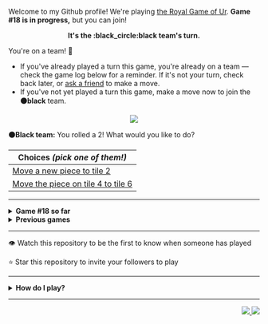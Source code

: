 Welcome to my Github profile!
We're playing
[the Royal Game of Ur](https://en.wikipedia.org/wiki/Royal_Game_of_Ur).
**Game #18 is in progress,** but you can join!

<p align="center">
  <b>It's the
  :black_circle:black
  team's turn.</b>
</p>

You're on a team! :wave:

* If you've already played a turn this game, you're already on a team
  &mdash; check the game log below for a reminder. If it's not your turn,
  check back later, or [ask a
  friend](https://twitter.com/share?text=I'm+playing+The+Royal+Game+of+Ur+on+a+GitHub+profile.+Take+your+turn+at+https://github.com/rossjrw/rossjrw+%23RoyalGameOfUr+%23github) to make a move.
* If you've not yet played a turn this game, make a move now to join the
  **:black_circle:black** team.

<p align="center"><img src="https://raw.githubusercontent.com/rossjrw/rossjrw/play/games/current/board.2765.svg"></p>

  **:black_circle:Black team:**
  You rolled a 2!
What would you like to do?

| Choices *(pick one of them!)* |
| --- |
  | [    Move a new piece to tile 2](https://github.com/rossjrw/rossjrw/issues/new?title=ur-move-2%400-0&amp;body=Press+Submit%21+You+don%27t+need+to+edit+this+text+or+do+anything+else.%0D%0A%0D%0ABe+aware+that+your+move+can+take+a+minute+or+two+to+process.) |
  | [    Move the piece on tile 4 to tile 6](https://github.com/rossjrw/rossjrw/issues/new?title=ur-move-2%404-0&amp;body=Press+Submit%21+You+don%27t+need+to+edit+this+text+or+do+anything+else.%0D%0A%0D%0ABe+aware+that+your+move+can+take+a+minute+or+two+to+process.) |

-----

<details>
<summary><b>Game #18 so far</b></summary>

## Who's on each team?

<table>
    <thead>
      <tr><th colspan=2>Players in this game</th></tr>
    </thead>
    <tbody>
      <tr>
        <td align="right"><b>Black team</b> :black_circle:</td>
        <td>:white_circle: <b> White team</b></td>
      </tr>
      <tr align="center">
        <td><b><a href="https://github.com/CostasAK">@CostasAK</a></b> (38)<br><b><a href="https://github.com/HugoCotton">@HugoCotton</a></b> (2)<br><b><a href="https://github.com/yassirelkhaili">@yassirelkhaili</a></b> (1)<br><b><a href="https://github.com/tetouanii">@tetouanii</a></b> (1)<br><b><a href="https://github.com/BrendonAraujo">@BrendonAraujo</a></b> (1)<br><b><a href="https://github.com/ParivalavanIT">@ParivalavanIT</a></b> (1)<br><b><a href="https://github.com/IogaMaster">@IogaMaster</a></b> (1)<br><b><a href="https://github.com/the1Riddle">@the1Riddle</a></b> (1)<br><b><a href="https://github.com/initcyber">@initcyber</a></b> (1)<br><b><a href="https://github.com/ABERILL">@ABERILL</a></b> (1)<br><b><a href="https://github.com/69Jesse">@69Jesse</a></b> (1)</td>
        <td><b><a href="https://github.com/Murdeala">@Murdeala</a></b> (15)<br><b><a href="https://github.com/joshuajohncohen">@joshuajohncohen</a></b> (2)<br><b><a href="https://github.com/Casper-Guo">@Casper-Guo</a></b> (2)<br><b><a href="https://github.com/guru2050">@guru2050</a></b> (1)<br><b><a href="https://github.com/meryembarkallah21">@meryembarkallah21</a></b> (1)<br><b><a href="https://github.com/Dazsfr">@Dazsfr</a></b> (1)<br><b><a href="https://github.com/MarvHetz">@MarvHetz</a></b> (1)<br><b><a href="https://github.com/devCKVargas">@devCKVargas</a></b> (1)<br><b><a href="https://github.com/codeIntrovert">@codeIntrovert</a></b> (1)<br><b><a href="https://github.com/Skogrine">@Skogrine</a></b> (1)<br><b><a href="https://github.com/CamoCatX">@CamoCatX</a></b> (1)<br><b><a href="https://github.com/walidbosso">@walidbosso</a></b> (1)<br><b><a href="https://github.com/ajorquera">@ajorquera</a></b> (1)<br><b><a href="https://github.com/rrcoder0167">@rrcoder0167</a></b> (1)<br><b><a href="https://github.com/MGO29">@MGO29</a></b> (1)<br><b><a href="https://github.com/MarcusKim442">@MarcusKim442</a></b> (1)<br><b><a href="https://github.com/JohnLocke117">@JohnLocke117</a></b> (1)<br><b><a href="https://github.com/rajabatra">@rajabatra</a></b> (1)<br><b><a href="https://github.com/FernandaSanchezl">@FernandaSanchezl</a></b> (1)<br><b><a href="https://github.com/namenavi">@namenavi</a></b> (1)<br><b><a href="https://github.com/nogicoder">@nogicoder</a></b> (1)<br><b><a href="https://github.com/Pixailz">@Pixailz</a></b> (1)<br><b><a href="https://github.com/buroa">@buroa</a></b> (1)<br><b><a href="https://github.com/AlterAbhi">@AlterAbhi</a></b> (1)<br><b><a href="https://github.com/karim-eg">@karim-eg</a></b> (1)<br><b><a href="https://github.com/lulunac27a">@lulunac27a</a></b> (1)<br><b><a href="https://github.com/dilshanSankalpa">@dilshanSankalpa</a></b> (1)<br><b><a href="https://github.com/Pankaj-Meharchandani">@Pankaj-Meharchandani</a></b> (1)<br><b><a href="https://github.com/scaulfield7">@scaulfield7</a></b> (1)</td>
      </tr>
    </tbody>
  </table>

## What's happened so far?

| Time | Turn | Event | Issue | Board |
| :---: | :---: | :--- | :---: | :---: |
  | 4th Dec 2023 21:59 | **0** | :white_circle: **[@joshuajohncohen](https://github.com/joshuajohncohen)** started a new game | [#2665](https://github.com/rossjrw/rossjrw/issues/2665) | [link](https://raw.githubusercontent.com/rossjrw/rossjrw/72594ffb917986681d42810303075146a4b89470/games/current/board.2665.svg) |
  | 4th Dec 2023 22:01 | **1** | :white_circle: **[@joshuajohncohen](https://github.com/joshuajohncohen)** moved a white piece onto the board to position 2    | [#2666](https://github.com/rossjrw/rossjrw/issues/2666) | [link](https://raw.githubusercontent.com/rossjrw/rossjrw/dbff9cb500732839004f25b6b0bedd7ca2d7e743/games/current/board.2666.svg) |
  | 6th Dec 2023 14:21 | **2** | :black_circle: **[@yassirelkhaili](https://github.com/yassirelkhaili)** moved a black piece onto the board to position 2    | [#2668](https://github.com/rossjrw/rossjrw/issues/2668) | [link](https://raw.githubusercontent.com/rossjrw/rossjrw/1074af9e08788c38d60a2811d0b036a701e515aa/games/current/board.2668.svg) |
  | 6th Dec 2023 19:12 | **3** | :white_circle: **[@guru2050](https://github.com/guru2050)** moved a white piece onto the board to position 3    | [#2669](https://github.com/rossjrw/rossjrw/issues/2669) | [link](https://raw.githubusercontent.com/rossjrw/rossjrw/204486132edca38c190c7fdf62130d6f90ea05d0/games/current/board.2669.svg) |
  | 7th Dec 2023 15:38 | **4** | :black_circle: **[@CostasAK](https://github.com/CostasAK)** moved a black piece onto the board to position 3    | [#2670](https://github.com/rossjrw/rossjrw/issues/2670) | [link](https://raw.githubusercontent.com/rossjrw/rossjrw/ec29a869c5ff39b8fbf81057d84c25bc4e1f4d2f/games/current/board.2670.svg) |
  | 8th Dec 2023 13:23 | **5** | :white_circle: **[@meryembarkallah21](https://github.com/meryembarkallah21)** moved a white piece from position 2 to position 4  — claimed a rosette :rosette:  | [#2671](https://github.com/rossjrw/rossjrw/issues/2671) | [link](https://raw.githubusercontent.com/rossjrw/rossjrw/3ff18b0ab769c4a0a103ee2d4b20daeee3fb882b/games/current/board.2671.svg) |
  | 9th Dec 2023 15:44 | **6** | :white_circle: **[@Dazsfr](https://github.com/Dazsfr)** moved a white piece from position 4 to position 6    | [#2672](https://github.com/rossjrw/rossjrw/issues/2672) | [link](https://raw.githubusercontent.com/rossjrw/rossjrw/ddfa4f8801847281273b2b3a957d2d59e1c13631/games/current/board.2672.svg) |
  | 9th Dec 2023 19:17 | **7** | :black_circle: **[@CostasAK](https://github.com/CostasAK)** moved a black piece from position 2 to position 4  — claimed a rosette :rosette:  | [#2673](https://github.com/rossjrw/rossjrw/issues/2673) | [link](https://raw.githubusercontent.com/rossjrw/rossjrw/a30738d2766866c33953aec45017475f4afa70b6/games/current/board.2673.svg) |
  | 9th Dec 2023 19:18 | **8** | :black_circle: **[@CostasAK](https://github.com/CostasAK)** moved a black piece from position 4 to position 6 — captured a white piece :crossed_swords:   | [#2674](https://github.com/rossjrw/rossjrw/issues/2674) | [link](https://raw.githubusercontent.com/rossjrw/rossjrw/fe0afbc18ae9220be705a22b6f7ca567b930f17c/games/current/board.2674.svg) |
  | 11th Dec 2023 07:53 | **9** | :white_circle: **[@MarvHetz](https://github.com/MarvHetz)** moved a white piece from position 3 to position 7    | [#2675](https://github.com/rossjrw/rossjrw/issues/2675) | [link](https://raw.githubusercontent.com/rossjrw/rossjrw/13988a1d2bbdb75143fc3364616401d112d97bc8/games/current/board.2675.svg) |
  | 11th Dec 2023 12:03 | **10** | :black_circle: **[@CostasAK](https://github.com/CostasAK)** moved a black piece from position 6 to position 9    | [#2676](https://github.com/rossjrw/rossjrw/issues/2676) | [link](https://raw.githubusercontent.com/rossjrw/rossjrw/d575ae8c7b09b222c34eed2002627028de4ba7cb/games/current/board.2676.svg) |
  | 13th Dec 2023 13:28 | **11** | :white_circle: **[@devCKVargas](https://github.com/devCKVargas)** moved a white piece from position 7 to position 10    | [#2677](https://github.com/rossjrw/rossjrw/issues/2677) |  |
  | 13th Dec 2023 20:51 | **12** | :black_circle: **[@CostasAK](https://github.com/CostasAK)** moved a black piece onto the board to position 2    | [#2678](https://github.com/rossjrw/rossjrw/issues/2678) | [link](https://raw.githubusercontent.com/rossjrw/rossjrw/4c705ac39dc4f1ce70932cc3e176ac65fa19d9d2/games/current/board.2678.svg) |
  | 13th Dec 2023 20:51 | **13** | :white_circle:  The white team rolled a 0 and their turn was automatically passed | [#2678](https://github.com/rossjrw/rossjrw/issues/2678) | [link](https://raw.githubusercontent.com/rossjrw/rossjrw/0207bfeae058e1df7b6f8e037e8207b7556ac5f7/games/current/board.2678.svg) |
  | 13th Dec 2023 21:06 | **14** | :black_circle: **[@CostasAK](https://github.com/CostasAK)** moved a black piece from position 3 to position 6    | [#2679](https://github.com/rossjrw/rossjrw/issues/2679) | [link](https://raw.githubusercontent.com/rossjrw/rossjrw/cbdcb081aa9b3de802224cac6dbaac66f49cb871/games/current/board.2679.svg) |
  | 13th Dec 2023 23:23 | **15** | :white_circle: **[@Murdeala](https://github.com/Murdeala)** moved a white piece from position 10 to position 12    | [#2680](https://github.com/rossjrw/rossjrw/issues/2680) | [link](https://raw.githubusercontent.com/rossjrw/rossjrw/56e1e8f5f7f0cc575ee2e4ba24af8960b30fc4c5/games/current/board.2680.svg) |
  | 14th Dec 2023 09:00 | **16** | :black_circle: **[@CostasAK](https://github.com/CostasAK)** moved a black piece from position 6 to position 8  — claimed a rosette :rosette:  | [#2681](https://github.com/rossjrw/rossjrw/issues/2681) | [link](https://raw.githubusercontent.com/rossjrw/rossjrw/f0b6779b95c2c47cb4fe945de3911d62b923d027/games/current/board.2681.svg) |
  | 14th Dec 2023 09:00 | **17** | :black_circle: **[@CostasAK](https://github.com/CostasAK)** moved a black piece from position 9 to position 12 — captured a white piece :crossed_swords:   | [#2682](https://github.com/rossjrw/rossjrw/issues/2682) |  |
  | 15th Dec 2023 13:31 | **18** | :white_circle: **[@codeIntrovert](https://github.com/codeIntrovert)** moved a white piece onto the board to position 3    | [#2683](https://github.com/rossjrw/rossjrw/issues/2683) | [link](https://raw.githubusercontent.com/rossjrw/rossjrw/22f81ae5d9408fb8f609c2477aade88c65da14e0/games/current/board.2683.svg) |
  | 15th Dec 2023 13:31 | **19** | :black_circle:  The black team rolled a 0 and their turn was automatically passed | [#2683](https://github.com/rossjrw/rossjrw/issues/2683) | [link](https://raw.githubusercontent.com/rossjrw/rossjrw/3028393d9dbe07e5a5b09f70e6dc5a357499332a/games/current/board.2683.svg) |
  | 18th Dec 2023 12:52 | **20** | :white_circle: **[@Skogrine](https://github.com/Skogrine)** moved a white piece from position 3 to position 6    | [#2684](https://github.com/rossjrw/rossjrw/issues/2684) | [link](https://raw.githubusercontent.com/rossjrw/rossjrw/82c209a94e6fc7ca1ca2d3182ca00a854d434b60/games/current/board.2684.svg) |
  | 18th Dec 2023 17:17 | **21** | :black_circle: **[@CostasAK](https://github.com/CostasAK)** ascended a black piece from position 12 :rocket:    | [#2685](https://github.com/rossjrw/rossjrw/issues/2685) | [link](https://raw.githubusercontent.com/rossjrw/rossjrw/df1c2bc664eebf54207c8e3e9d8004d059d796f6/games/current/board.2685.svg) |
  | 21st Dec 2023 00:38 | **22** | :white_circle: **[@Murdeala](https://github.com/Murdeala)** moved a white piece from position 6 to position 9    | [#2686](https://github.com/rossjrw/rossjrw/issues/2686) | [link](https://raw.githubusercontent.com/rossjrw/rossjrw/28e564555ded96fec32802015c4196fc360c7b1f/games/current/board.2686.svg) |
  | 22nd Dec 2023 14:36 | **23** | :black_circle: **[@CostasAK](https://github.com/CostasAK)** moved a black piece from position 8 to position 9 — captured a white piece :crossed_swords:   | [#2687](https://github.com/rossjrw/rossjrw/issues/2687) | [link](https://raw.githubusercontent.com/rossjrw/rossjrw/ca848e231be96d05eb4364dce15cb36ab682fac3/games/current/board.2687.svg) |
  | 28th Dec 2023 01:39 | **24** | :white_circle: **[@Murdeala](https://github.com/Murdeala)** moved a white piece onto the board to position 2    | [#2688](https://github.com/rossjrw/rossjrw/issues/2688) | [link](https://raw.githubusercontent.com/rossjrw/rossjrw/15575d1504eb4aaef46a50eaf2a904c8da1b68bf/games/current/board.2688.svg) |
  | 29th Dec 2023 12:33 | **25** | :black_circle: **[@HugoCotton](https://github.com/HugoCotton)** moved a black piece from position 2 to position 4  — claimed a rosette :rosette:  | [#2689](https://github.com/rossjrw/rossjrw/issues/2689) | [link](https://raw.githubusercontent.com/rossjrw/rossjrw/7b4e5555e55d3b462d7ee163b6838f32cb8b04c8/games/current/board.2689.svg) |
  | 29th Dec 2023 12:33 | **26** | :black_circle: **[@HugoCotton](https://github.com/HugoCotton)** moved a black piece onto the board to position 1    | [#2690](https://github.com/rossjrw/rossjrw/issues/2690) | [link](https://raw.githubusercontent.com/rossjrw/rossjrw/99d8f94dca05624c34c3b9c186b86519c22ae380/games/current/board.2690.svg) |
  | 30th Dec 2023 16:01 | **27** | :white_circle: **[@CamoCatX](https://github.com/CamoCatX)** moved a white piece onto the board to position 3    | [#2691](https://github.com/rossjrw/rossjrw/issues/2691) | [link](https://raw.githubusercontent.com/rossjrw/rossjrw/a6f93697005d740619df5f193148eb954f94a86d/games/current/board.2691.svg) |
  | 31st Dec 2023 14:02 | **28** | :black_circle: **[@tetouanii](https://github.com/tetouanii)** moved a black piece from position 9 to position 12    | [#2692](https://github.com/rossjrw/rossjrw/issues/2692) | [link](https://raw.githubusercontent.com/rossjrw/rossjrw/58f227ebf5a17a92837fe51878f3c77ec15fe4b1/games/current/board.2692.svg) |
  | 31st Dec 2023 14:03 | **29** | :white_circle: **[@walidbosso](https://github.com/walidbosso)** moved a white piece from position 2 to position 4  — claimed a rosette :rosette:  | [#2693](https://github.com/rossjrw/rossjrw/issues/2693) | [link](https://raw.githubusercontent.com/rossjrw/rossjrw/fe70b62da31f6a4ca71b4e3cb4b4e8decdc78ac0/games/current/board.2693.svg) |
  | 4th Jan 2024 00:10 | **30** | :white_circle: **[@Murdeala](https://github.com/Murdeala)** moved a white piece onto the board to position 2    | [#2694](https://github.com/rossjrw/rossjrw/issues/2694) | [link](https://raw.githubusercontent.com/rossjrw/rossjrw/e75e3aa848124cd306851f55a23190697b62bde3/games/current/board.2694.svg) |
  | 4th Jan 2024 16:58 | **31** | :black_circle: **[@CostasAK](https://github.com/CostasAK)** ascended a black piece from position 12 :rocket:    | [#2695](https://github.com/rossjrw/rossjrw/issues/2695) | [link](https://raw.githubusercontent.com/rossjrw/rossjrw/4c1b3f8e6c91edc61f646075b9a23dfcc5d303a5/games/current/board.2695.svg) |
  | 5th Jan 2024 16:21 | **32** | :white_circle: **[@ajorquera](https://github.com/ajorquera)** moved a white piece onto the board to position 1    | [#2696](https://github.com/rossjrw/rossjrw/issues/2696) | [link](https://raw.githubusercontent.com/rossjrw/rossjrw/e53577874241bd8b84afdbc369c3d49a053f73dd/games/current/board.2696.svg) |
  | 6th Jan 2024 13:43 | **33** | :black_circle: **[@BrendonAraujo](https://github.com/BrendonAraujo)** moved a black piece onto the board to position 3    | [#2697](https://github.com/rossjrw/rossjrw/issues/2697) | [link](https://raw.githubusercontent.com/rossjrw/rossjrw/0bc7dd1261d49a1eacd7aab07e58545c4f412108/games/current/board.2697.svg) |
  | 7th Jan 2024 07:29 | **34** | :white_circle: **[@rrcoder0167](https://github.com/rrcoder0167)** moved a white piece from position 2 to position 5    | [#2698](https://github.com/rossjrw/rossjrw/issues/2698) |  |
  | 9th Jan 2024 13:43 | **35** | :black_circle: **[@ParivalavanIT](https://github.com/ParivalavanIT)** moved a black piece onto the board to position 2    | [#2700](https://github.com/rossjrw/rossjrw/issues/2700) | [link](https://raw.githubusercontent.com/rossjrw/rossjrw/8813c1ce7e5028ad1f9364f7ec2d567f8ae9f5b0/games/current/board.2700.svg) |
  | 9th Jan 2024 13:43 | **36** | :white_circle:  The white team rolled a 0 and their turn was automatically passed | [#2700](https://github.com/rossjrw/rossjrw/issues/2700) | [link](https://raw.githubusercontent.com/rossjrw/rossjrw/55fa1eb02a25213822aeda56cfb61a113632f897/games/current/board.2700.svg) |
  | 10th Jan 2024 21:22 | **37** | :black_circle: **[@IogaMaster](https://github.com/IogaMaster)** moved a black piece from position 4 to position 5 — captured a white piece :crossed_swords:   | [#2702](https://github.com/rossjrw/rossjrw/issues/2702) | [link](https://raw.githubusercontent.com/rossjrw/rossjrw/eb829fe240bbc591820bdc0dbb53fce022faefca/games/current/board.2702.svg) |
  | 11th Jan 2024 13:57 | **38** | :white_circle: **[@MGO29](https://github.com/MGO29)** moved a white piece onto the board to position 2    | [#2703](https://github.com/rossjrw/rossjrw/issues/2703) | [link](https://raw.githubusercontent.com/rossjrw/rossjrw/b1d70404151d35c68c0d803043313555624cde04/games/current/board.2703.svg) |
  | 13th Jan 2024 17:51 | **39** | :black_circle: **[@the1Riddle](https://github.com/the1Riddle)** moved a black piece from position 3 to position 4  — claimed a rosette :rosette:  | [#2704](https://github.com/rossjrw/rossjrw/issues/2704) | [link](https://raw.githubusercontent.com/rossjrw/rossjrw/d7e2a388a39dda6370a1e032b52bd3d582d461f8/games/current/board.2704.svg) |
  | 14th Jan 2024 18:31 | **40** | :black_circle: **[@CostasAK](https://github.com/CostasAK)** moved a black piece from position 5 to position 8  — claimed a rosette :rosette:  | [#2705](https://github.com/rossjrw/rossjrw/issues/2705) | [link](https://raw.githubusercontent.com/rossjrw/rossjrw/a204fe0428dd0d1d17718d29f7ae66a50024cbe9/games/current/board.2705.svg) |
  | 14th Jan 2024 18:32 | **41** | :black_circle: **[@CostasAK](https://github.com/CostasAK)** moved a black piece onto the board to position 3    | [#2706](https://github.com/rossjrw/rossjrw/issues/2706) | [link](https://raw.githubusercontent.com/rossjrw/rossjrw/3576c7ca76f7fa7e128ddfc49491a9408661ddf6/games/current/board.2706.svg) |
  | 17th Jan 2024 04:56 | **42** | :white_circle: **[@Murdeala](https://github.com/Murdeala)** moved a white piece from position 2 to position 5    | [#2708](https://github.com/rossjrw/rossjrw/issues/2708) | [link](https://raw.githubusercontent.com/rossjrw/rossjrw/745ecc1b72e46b8423f6905353c63ea5c1ec98de/games/current/board.2708.svg) |
  | 17th Jan 2024 10:09 | **43** | :black_circle: **[@CostasAK](https://github.com/CostasAK)** moved a black piece from position 3 to position 5 — captured a white piece :crossed_swords:   | [#2709](https://github.com/rossjrw/rossjrw/issues/2709) | [link](https://raw.githubusercontent.com/rossjrw/rossjrw/846fe553fb391dbc16b984aba85caca674e124f1/games/current/board.2709.svg) |
  | 18th Jan 2024 00:08 | **44** | :white_circle: **[@Murdeala](https://github.com/Murdeala)** moved a white piece from position 4 to position 5 — captured a black piece :crossed_swords:   | [#2710](https://github.com/rossjrw/rossjrw/issues/2710) | [link](https://raw.githubusercontent.com/rossjrw/rossjrw/dc7e68a0aa4b5079a6871f223c5b5045c3a4b0b6/games/current/board.2710.svg) |
  | 18th Jan 2024 12:48 | **45** | :black_circle: **[@CostasAK](https://github.com/CostasAK)** moved a black piece from position 1 to position 3    | [#2711](https://github.com/rossjrw/rossjrw/issues/2711) | [link](https://raw.githubusercontent.com/rossjrw/rossjrw/e6ebfdbc23db593a45e18a718463f3e538773821/games/current/board.2711.svg) |
  | 24th Jan 2024 23:41 | **46** | :white_circle: **[@Murdeala](https://github.com/Murdeala)** moved a white piece from position 3 to position 4  — claimed a rosette :rosette:  | [#2712](https://github.com/rossjrw/rossjrw/issues/2712) | [link](https://raw.githubusercontent.com/rossjrw/rossjrw/e5595b3936e818561b29de7919bafcc376ffb199/games/current/board.2712.svg) |
  | 25th Jan 2024 20:28 | **47** | :white_circle: **[@MarcusKim442](https://github.com/MarcusKim442)** moved a white piece onto the board to position 3    | [#2713](https://github.com/rossjrw/rossjrw/issues/2713) | [link](https://raw.githubusercontent.com/rossjrw/rossjrw/b54b4e4458c195a7bdddd4b684936bed6885b613/games/current/board.2713.svg) |
  | 26th Jan 2024 13:01 | **48** | :black_circle: **[@CostasAK](https://github.com/CostasAK)** moved a black piece from position 4 to position 5 — captured a white piece :crossed_swords:   | [#2714](https://github.com/rossjrw/rossjrw/issues/2714) | [link](https://raw.githubusercontent.com/rossjrw/rossjrw/b68009b467ae8c67bf7955949d39a4e2b43b15f5/games/current/board.2714.svg) |
  | 27th Jan 2024 13:04 | **49** | :white_circle: **[@JohnLocke117](https://github.com/JohnLocke117)** moved a white piece from position 3 to position 6    | [#2715](https://github.com/rossjrw/rossjrw/issues/2715) | [link](https://raw.githubusercontent.com/rossjrw/rossjrw/005ff73249be37e77de055ac10547426d1838950/games/current/board.2715.svg) |
  | 29th Jan 2024 11:38 | **50** | :black_circle: **[@CostasAK](https://github.com/CostasAK)** moved a black piece from position 3 to position 4  — claimed a rosette :rosette:  | [#2716](https://github.com/rossjrw/rossjrw/issues/2716) | [link](https://raw.githubusercontent.com/rossjrw/rossjrw/6b8c8427cc885fdc511021871fb7be99eb6c361b/games/current/board.2716.svg) |
  | 29th Jan 2024 11:43 | **51** | :black_circle: **[@CostasAK](https://github.com/CostasAK)** moved a black piece from position 5 to position 9    | [#2717](https://github.com/rossjrw/rossjrw/issues/2717) |  |
  | 29th Jan 2024 21:10 | **52** | :white_circle: **[@rajabatra](https://github.com/rajabatra)** moved a white piece onto the board to position 3    | [#2718](https://github.com/rossjrw/rossjrw/issues/2718) | [link](https://raw.githubusercontent.com/rossjrw/rossjrw/bc9e174e50e92006aa51fcb79598f22cfc23d232/games/current/board.2718.svg) |
  | 29th Jan 2024 21:10 | **53** | :black_circle:  The black team rolled a 0 and their turn was automatically passed | [#2718](https://github.com/rossjrw/rossjrw/issues/2718) | [link](https://raw.githubusercontent.com/rossjrw/rossjrw/218f750e6212de805c9d1c1fd69727a5ee643ba2/games/current/board.2718.svg) |
  | 30th Jan 2024 19:39 | **54** | :white_circle: **[@Murdeala](https://github.com/Murdeala)** moved a white piece from position 1 to position 2    | [#2719](https://github.com/rossjrw/rossjrw/issues/2719) | [link](https://raw.githubusercontent.com/rossjrw/rossjrw/944b9fa03b8a28f156fa6baaadc5864043a80477/games/current/board.2719.svg) |
  | 31st Jan 2024 12:26 | **55** | :black_circle: **[@CostasAK](https://github.com/CostasAK)** moved a black piece from position 9 to position 12    | [#2720](https://github.com/rossjrw/rossjrw/issues/2720) | [link](https://raw.githubusercontent.com/rossjrw/rossjrw/dfcc4eb244c0cc3b33235ac96a1dfdcb7527e0c6/games/current/board.2720.svg) |
  | 31st Jan 2024 23:44 | **56** | :white_circle: **[@Murdeala](https://github.com/Murdeala)** moved a white piece from position 3 to position 5    | [#2721](https://github.com/rossjrw/rossjrw/issues/2721) | [link](https://raw.githubusercontent.com/rossjrw/rossjrw/4f44cc5cedcef595d6b5c3a8fd699cc31e88953e/games/current/board.2721.svg) |
  | 1st Feb 2024 14:01 | **57** | :black_circle: **[@initcyber](https://github.com/initcyber)** moved a black piece from position 8 to position 10    | [#2723](https://github.com/rossjrw/rossjrw/issues/2723) | [link](https://raw.githubusercontent.com/rossjrw/rossjrw/dfee30387696396f774c3114a68c555abc85d826/games/current/board.2723.svg) |
  | 1st Feb 2024 17:58 | **58** | :white_circle: **[@FernandaSanchezl](https://github.com/FernandaSanchezl)** moved a white piece from position 4 to position 7    | [#2724](https://github.com/rossjrw/rossjrw/issues/2724) |  |
  | 2nd Feb 2024 15:21 | **59** | :black_circle: **[@ABERILL](https://github.com/ABERILL)** moved a black piece from position 4 to position 8  — claimed a rosette :rosette:  | [#2725](https://github.com/rossjrw/rossjrw/issues/2725) | [link](https://raw.githubusercontent.com/rossjrw/rossjrw/a281c2e3f75b00cce6600bda25929fe2d87f004b/games/current/board.2725.svg) |
  | 2nd Feb 2024 15:21 | **60** | :black_circle:  The black team rolled a 0 and their turn was automatically passed | [#2725](https://github.com/rossjrw/rossjrw/issues/2725) | [link](https://raw.githubusercontent.com/rossjrw/rossjrw/a68537aca1fb43c480f7d6129f98b26bd76a07dc/games/current/board.2725.svg) |
  | 6th Feb 2024 00:11 | **61** | :white_circle: **[@Murdeala](https://github.com/Murdeala)** moved a white piece from position 2 to position 4  — claimed a rosette :rosette:  | [#2726](https://github.com/rossjrw/rossjrw/issues/2726) | [link](https://raw.githubusercontent.com/rossjrw/rossjrw/68d1303cd6f61ec569811e5f4ae7a1e8d23c3dcf/games/current/board.2726.svg) |
  | 15th Feb 2024 18:11 | **62** | :white_circle: **[@namenavi](https://github.com/namenavi)** moved a white piece onto the board to position 2    | [#2727](https://github.com/rossjrw/rossjrw/issues/2727) | [link](https://raw.githubusercontent.com/rossjrw/rossjrw/f0920d6b2c1f1e039e7e665a8dac14649afc59e9/games/current/board.2727.svg) |
  | 16th Feb 2024 19:14 | **63** | :black_circle: **[@CostasAK](https://github.com/CostasAK)** moved a black piece from position 12 to position 14  — claimed a rosette :rosette:  | [#2728](https://github.com/rossjrw/rossjrw/issues/2728) | [link](https://raw.githubusercontent.com/rossjrw/rossjrw/5d37e61a0de374383d07c6dcbaf76af2ad257bce/games/current/board.2728.svg) |
  | 16th Feb 2024 19:14 | **64** | :black_circle: **[@CostasAK](https://github.com/CostasAK)** moved a black piece from position 10 to position 13    | [#2729](https://github.com/rossjrw/rossjrw/issues/2729) | [link](https://raw.githubusercontent.com/rossjrw/rossjrw/ee756d5ca878611221c47d37cdbe5f8de56fd603/games/current/board.2729.svg) |
  | 20th Feb 2024 23:30 | **65** | :white_circle: **[@Murdeala](https://github.com/Murdeala)** moved a white piece onto the board to position 3    | [#2730](https://github.com/rossjrw/rossjrw/issues/2730) | [link](https://raw.githubusercontent.com/rossjrw/rossjrw/61a67640ba1b5c1ca9ef1cd986abdd572cbb51fe/games/current/board.2730.svg) |
  | 21st Feb 2024 12:04 | **66** | :black_circle: **[@CostasAK](https://github.com/CostasAK)** moved a black piece from position 2 to position 4  — claimed a rosette :rosette:  | [#2731](https://github.com/rossjrw/rossjrw/issues/2731) | [link](https://raw.githubusercontent.com/rossjrw/rossjrw/029e9d806370bd0a912e1697e46398e4f4a587de/games/current/board.2731.svg) |
  | 21st Feb 2024 12:05 | **67** | :black_circle: **[@CostasAK](https://github.com/CostasAK)** ascended a black piece from position 13 :rocket:    | [#2732](https://github.com/rossjrw/rossjrw/issues/2732) |  |
  | 27th Feb 2024 00:18 | **68** | :white_circle: **[@Murdeala](https://github.com/Murdeala)** moved a white piece onto the board to position 1    | [#2733](https://github.com/rossjrw/rossjrw/issues/2733) | [link](https://raw.githubusercontent.com/rossjrw/rossjrw/9ad71fce9d32a987888dee3da4c3de67d27dda0c/games/current/board.2733.svg) |
  | 27th Feb 2024 00:18 | **69** | :black_circle:  The black team rolled a 0 and their turn was automatically passed | [#2733](https://github.com/rossjrw/rossjrw/issues/2733) | [link](https://raw.githubusercontent.com/rossjrw/rossjrw/c5111f2dda14e4a58181d7afb2c5cfa8ce8ed150/games/current/board.2733.svg) |
  | 27th Feb 2024 03:20 | **70** | :white_circle: **[@nogicoder](https://github.com/nogicoder)** moved a white piece from position 5 to position 9    | [#2734](https://github.com/rossjrw/rossjrw/issues/2734) | [link](https://raw.githubusercontent.com/rossjrw/rossjrw/99431b2542d6fe356af2269d8af5704d6adf09fb/games/current/board.2734.svg) |
  | 27th Feb 2024 10:19 | **71** | :black_circle: **[@CostasAK](https://github.com/CostasAK)** moved a black piece onto the board to position 2    | [#2735](https://github.com/rossjrw/rossjrw/issues/2735) | [link](https://raw.githubusercontent.com/rossjrw/rossjrw/024279d078dd93e494172261b91e9beb14023c3a/games/current/board.2735.svg) |
  | 1st Mar 2024 23:46 | **72** | :white_circle: **[@Murdeala](https://github.com/Murdeala)** moved a white piece from position 9 to position 10    | [#2736](https://github.com/rossjrw/rossjrw/issues/2736) | [link](https://raw.githubusercontent.com/rossjrw/rossjrw/0311acedc3d9c9757f7f6726f30467c9dcd2dd35/games/current/board.2736.svg) |
  | 2nd Mar 2024 13:00 | **73** | :black_circle: **[@CostasAK](https://github.com/CostasAK)** ascended a black piece from position 14 :rocket:    | [#2737](https://github.com/rossjrw/rossjrw/issues/2737) |  |
  | 4th Mar 2024 17:30 | **74** | :white_circle: **[@Pixailz](https://github.com/Pixailz)** moved a white piece from position 10 to position 13    | [#2738](https://github.com/rossjrw/rossjrw/issues/2738) | [link](https://raw.githubusercontent.com/rossjrw/rossjrw/5facf6a9914819a3f6f090a47a50b71469efeaad/games/current/board.2738.svg) |
  | 4th Mar 2024 17:30 | **75** | :black_circle:  The black team rolled a 0 and their turn was automatically passed | [#2738](https://github.com/rossjrw/rossjrw/issues/2738) | [link](https://raw.githubusercontent.com/rossjrw/rossjrw/31419c8a71a120e88e1630f4e2bc4d0027ef5c5c/games/current/board.2738.svg) |
  | 5th Mar 2024 00:06 | **76** | :white_circle: **[@Murdeala](https://github.com/Murdeala)** ascended a white piece from position 13 :rocket:    | [#2739](https://github.com/rossjrw/rossjrw/issues/2739) | [link](https://raw.githubusercontent.com/rossjrw/rossjrw/573b443aa97c175a6e63388d334e55a93deacf6e/games/current/board.2739.svg) |
  | 5th Mar 2024 13:01 | **77** | :black_circle: **[@CostasAK](https://github.com/CostasAK)** moved a black piece from position 4 to position 6 — captured a white piece :crossed_swords:   | [#2740](https://github.com/rossjrw/rossjrw/issues/2740) | [link](https://raw.githubusercontent.com/rossjrw/rossjrw/2903f689b241d6947e696fcd21f6b6965c4745b0/games/current/board.2740.svg) |
  | 5th Mar 2024 23:50 | **78** | :white_circle: **[@buroa](https://github.com/buroa)** moved a white piece from position 4 to position 6 — captured a black piece :crossed_swords:   | [#2741](https://github.com/rossjrw/rossjrw/issues/2741) | [link](https://raw.githubusercontent.com/rossjrw/rossjrw/66c4aae28c23efaf9053613a94188c62ea8bc537/games/current/board.2741.svg) |
  | 6th Mar 2024 08:52 | **79** | :black_circle: **[@CostasAK](https://github.com/CostasAK)** moved a black piece onto the board to position 1    | [#2743](https://github.com/rossjrw/rossjrw/issues/2743) | [link](https://raw.githubusercontent.com/rossjrw/rossjrw/9ff9da7b69f3ca3ed8a392a82697fb4a7cb3c0cc/games/current/board.2743.svg) |
  | 14th Mar 2024 00:07 | **80** | :white_circle: **[@Murdeala](https://github.com/Murdeala)** moved a white piece from position 1 to position 4  — claimed a rosette :rosette:  | [#2744](https://github.com/rossjrw/rossjrw/issues/2744) | [link](https://raw.githubusercontent.com/rossjrw/rossjrw/64e2f761ce30c5c238901b62804a71863c498b53/games/current/board.2744.svg) |
  | 15th Mar 2024 09:36 | **81** | :white_circle: **[@AlterAbhi](https://github.com/AlterAbhi)** moved a white piece from position 6 to position 9    | [#2745](https://github.com/rossjrw/rossjrw/issues/2745) | [link](https://raw.githubusercontent.com/rossjrw/rossjrw/0e284e33774ffe4762092856502702501ee59a8f/games/current/board.2745.svg) |
  | 15th Mar 2024 10:25 | **82** | :black_circle: **[@CostasAK](https://github.com/CostasAK)** moved a black piece from position 2 to position 4  — claimed a rosette :rosette:  | [#2746](https://github.com/rossjrw/rossjrw/issues/2746) | [link](https://raw.githubusercontent.com/rossjrw/rossjrw/5faaec85e6a7413829187ce1871e521a2201538b/games/current/board.2746.svg) |
  | 15th Mar 2024 10:25 | **83** | :black_circle: **[@CostasAK](https://github.com/CostasAK)** moved a black piece from position 1 to position 3    | [#2747](https://github.com/rossjrw/rossjrw/issues/2747) | [link](https://raw.githubusercontent.com/rossjrw/rossjrw/20f626bab9b1572d7b9ae396029d7e6afd07a5ff/games/current/board.2747.svg) |
  | 18th Mar 2024 07:21 | **84** | :white_circle: **[@karim-eg](https://github.com/karim-eg)** moved a white piece from position 3 to position 6    | [#2748](https://github.com/rossjrw/rossjrw/issues/2748) | [link](https://raw.githubusercontent.com/rossjrw/rossjrw/9d634dc48778a8939ce8a38015960bb7e6183e94/games/current/board.2748.svg) |
  | 18th Mar 2024 09:45 | **85** | :black_circle: **[@CostasAK](https://github.com/CostasAK)** moved a black piece from position 8 to position 9 — captured a white piece :crossed_swords:   | [#2750](https://github.com/rossjrw/rossjrw/issues/2750) | [link](https://raw.githubusercontent.com/rossjrw/rossjrw/1d4a3cb5470eb71f4f3e70743aae63da8552c6a7/games/current/board.2750.svg) |
  | 19th Mar 2024 00:07 | **86** | :white_circle: **[@lulunac27a](https://github.com/lulunac27a)** moved a white piece from position 7 to position 9 — captured a black piece :crossed_swords:   | [#2751](https://github.com/rossjrw/rossjrw/issues/2751) | [link](https://raw.githubusercontent.com/rossjrw/rossjrw/65096db7279d7556c2ab26166c7b49ba3a87f563/games/current/board.2751.svg) |
  | 19th Mar 2024 10:35 | **87** | :black_circle: **[@CostasAK](https://github.com/CostasAK)** moved a black piece from position 4 to position 8  — claimed a rosette :rosette:  | [#2752](https://github.com/rossjrw/rossjrw/issues/2752) | [link](https://raw.githubusercontent.com/rossjrw/rossjrw/d58005425e144df8059a366f6f5236261d057e55/games/current/board.2752.svg) |
  | 19th Mar 2024 10:40 | **88** | :black_circle: **[@CostasAK](https://github.com/CostasAK)** moved a black piece onto the board to position 2    | [#2753](https://github.com/rossjrw/rossjrw/issues/2753) | [link](https://raw.githubusercontent.com/rossjrw/rossjrw/6f47be0240571619f53c728f26388fac8416dd21/games/current/board.2753.svg) |
  | 21st Mar 2024 03:19 | **89** | :white_circle: **[@dilshanSankalpa](https://github.com/dilshanSankalpa)** moved a white piece from position 9 to position 11    | [#2754](https://github.com/rossjrw/rossjrw/issues/2754) | [link](https://raw.githubusercontent.com/rossjrw/rossjrw/8c009d09ad878ea01ba93d4d25e5bd622582ee96/games/current/board.2754.svg) |
  | 21st Mar 2024 14:16 | **90** | :black_circle: **[@CostasAK](https://github.com/CostasAK)** moved a black piece from position 2 to position 4  — claimed a rosette :rosette:  | [#2755](https://github.com/rossjrw/rossjrw/issues/2755) | [link](https://raw.githubusercontent.com/rossjrw/rossjrw/6f3e560b2edb220b12e87ba96e31282acc24136a/games/current/board.2755.svg) |
  | 21st Mar 2024 14:19 | **91** | :black_circle: **[@CostasAK](https://github.com/CostasAK)** moved a black piece from position 8 to position 11 — captured a white piece :crossed_swords:   | [#2756](https://github.com/rossjrw/rossjrw/issues/2756) | [link](https://raw.githubusercontent.com/rossjrw/rossjrw/7ea7dc125984ba8fc36ce79064898885d6987111/games/current/board.2756.svg) |
  | 29th Mar 2024 07:11 | **92** | :white_circle: **[@Pankaj-Meharchandani](https://github.com/Pankaj-Meharchandani)** moved a white piece onto the board to position 1    | [#2757](https://github.com/rossjrw/rossjrw/issues/2757) | [link](https://raw.githubusercontent.com/rossjrw/rossjrw/35ee985b6cc61f53c89a75ba05615b5abbfd7df0/games/current/board.2757.svg) |
  | 29th Mar 2024 13:05 | **93** | :black_circle: **[@CostasAK](https://github.com/CostasAK)** moved a black piece from position 11 to position 14  — claimed a rosette :rosette:  | [#2758](https://github.com/rossjrw/rossjrw/issues/2758) | [link](https://raw.githubusercontent.com/rossjrw/rossjrw/4671216123f3b99487952e1dc6cbf8b7d870a6d9/games/current/board.2758.svg) |
  | 29th Mar 2024 13:08 | **94** | :black_circle: **[@CostasAK](https://github.com/CostasAK)** moved a black piece from position 4 to position 6 — captured a white piece :crossed_swords:   | [#2759](https://github.com/rossjrw/rossjrw/issues/2759) | [link](https://raw.githubusercontent.com/rossjrw/rossjrw/12ac30d7854b231d99fec8b804cc97951e17f4b2/games/current/board.2759.svg) |
  | 31st Mar 2024 11:24 | **95** | :white_circle: **[@scaulfield7](https://github.com/scaulfield7)** moved a white piece from position 4 to position 6 — captured a black piece :crossed_swords:   | [#2760](https://github.com/rossjrw/rossjrw/issues/2760) | [link](https://raw.githubusercontent.com/rossjrw/rossjrw/90afebf12343c9a5bf400eeeff353042c5a55225/games/current/board.2760.svg) |
  | 31st Mar 2024 23:39 | **96** | :black_circle: **[@69Jesse](https://github.com/69Jesse)** moved a black piece from position 3 to position 6 — captured a white piece :crossed_swords:   | [#2761](https://github.com/rossjrw/rossjrw/issues/2761) | [link](https://raw.githubusercontent.com/rossjrw/rossjrw/6ef00132f2cea94309120e90d4ebba1f6b0797cd/games/current/board.2761.svg) |
  | 1st Apr 2024 03:01 | **97** | :white_circle: **[@Casper-Guo](https://github.com/Casper-Guo)** moved a white piece from position 2 to position 6 — captured a black piece :crossed_swords:   | [#2762](https://github.com/rossjrw/rossjrw/issues/2762) | [link](https://raw.githubusercontent.com/rossjrw/rossjrw/110fa66710dbe388ef83a2ea7ae0dc1f5ef50e00/games/current/board.2762.svg) |
  | 2nd Apr 2024 10:12 | **98** | :black_circle: **[@CostasAK](https://github.com/CostasAK)** moved a black piece onto the board to position 3    | [#2763](https://github.com/rossjrw/rossjrw/issues/2763) | [link](https://raw.githubusercontent.com/rossjrw/rossjrw/9edecf5b0e14eb78eb752580c14ab5115291c5ac/games/current/board.2763.svg) |
  | 2nd Apr 2024 17:27 | **99** | :white_circle: **[@Casper-Guo](https://github.com/Casper-Guo)** moved a white piece from position 6 to position 9    | [#2764](https://github.com/rossjrw/rossjrw/issues/2764) | [link](https://raw.githubusercontent.com/rossjrw/rossjrw/766202e860571c912fea078d0e4f5e57a1264b54/games/current/board.2764.svg) |
  | 3rd Apr 2024 06:45 | **100** | :black_circle: **[@CostasAK](https://github.com/CostasAK)** moved a black piece from position 3 to position 4  — claimed a rosette :rosette:  | [#2765](https://github.com/rossjrw/rossjrw/issues/2765) |  |

</details>

<details>
<summary><b>Previous games</b></summary>

## Previous games

1. A game was started on 30th Jul 2020 by **[@rossjrw](https://github.com/rossjrw)** and ended on 4th Dec 2020. 
   * The :white_circle:white team won. 
   * 64 players played 166 moves across 4 months and 5 days. 
   * The :black_circle:black team captured 9 white pieces and claimed 12 rosettes. 
   * The :white_circle:white team captured 10 black pieces and claimed 18 rosettes. 
   * The MVP of the winning team was **[@1ethanhansen](https://github.com/1ethanhansen)**, who played 48 moves. 
   * The winning move was made by **[@qbtl](https://github.com/qbtl)** ([#269](https://github.com/rossjrw/rossjrw/issues/269)).
1. A game was started on 4th Dec 2020 by **[@1ethanhansen](https://github.com/1ethanhansen)** and ended on 11th Jan 2021. 
   * The :black_circle:black team won. 
   * 27 players played 145 moves across 1 month and 1 week. 
   * The :black_circle:black team captured 7 white pieces and claimed 16 rosettes. 
   * The :white_circle:white team captured 6 black pieces and claimed 14 rosettes. 
   * The MVP of the winning team was **[@shpatrickguo](https://github.com/shpatrickguo)**, who played 26 moves. 
   * The winning move was made by **[@shpatrickguo](https://github.com/shpatrickguo)** ([#424](https://github.com/rossjrw/rossjrw/issues/424)).
1. A game was started on 11th Jan 2021 by **[@BaptisteMartinet](https://github.com/BaptisteMartinet)** and ended on 11th Feb 2021. 
   * The :white_circle:white team won. 
   * 17 players played 118 moves across 1 month and 12 hours. 
   * The :black_circle:black team captured 2 white pieces and claimed 11 rosettes. 
   * The :white_circle:white team captured 8 black pieces and claimed 14 rosettes. 
   * The MVP of the winning team was **[@1ethanhansen](https://github.com/1ethanhansen)**, who played 45 moves. 
   * The winning move was made by **[@1ethanhansen](https://github.com/1ethanhansen)** ([#535](https://github.com/rossjrw/rossjrw/issues/535)).
1. A game was started on 11th Feb 2021 by **[@1ethanhansen](https://github.com/1ethanhansen)** and ended on 5th Mar 2021. 
   * The :white_circle:white team won. 
   * 17 players played 175 moves across 3 weeks and 22 hours. 
   * The :black_circle:black team captured 12 white pieces and claimed 17 rosettes. 
   * The :white_circle:white team captured 13 black pieces and claimed 18 rosettes. 
   * The MVP of the winning team was **[@1ethanhansen](https://github.com/1ethanhansen)**, who played 48 moves. 
   * The winning move was made by **[@1ethanhansen](https://github.com/1ethanhansen)** ([#702](https://github.com/rossjrw/rossjrw/issues/702)).
1. A game was started on 6th Mar 2021 by **[@shpatrickguo](https://github.com/shpatrickguo)** and ended on 10th May 2021. 
   * The :black_circle:black team won. 
   * 42 players played 162 moves across 2 months and 4 days. 
   * The :black_circle:black team captured 12 white pieces and claimed 17 rosettes. 
   * The :white_circle:white team captured 9 black pieces and claimed 19 rosettes. 
   * The MVP of the winning team was **[@shpatrickguo](https://github.com/shpatrickguo)**, who played 22 moves. 
   * The winning move was made by **[@crxssed7](https://github.com/crxssed7)** ([#864](https://github.com/rossjrw/rossjrw/issues/864)).
1. A game was started on 10th May 2021 by **[@HAUDRAUFHAUN](https://github.com/HAUDRAUFHAUN)** and ended on 17th Jul 2021. 
   * The :white_circle:white team won. 
   * 34 players played 167 moves across 2 months and 6 days. 
   * The :black_circle:black team captured 7 white pieces and claimed 14 rosettes. 
   * The :white_circle:white team captured 10 black pieces and claimed 18 rosettes. 
   * The MVP of the winning team was **[@1ethanhansen](https://github.com/1ethanhansen)**, who played 31 moves. 
   * The winning move was made by **[@1ethanhansen](https://github.com/1ethanhansen)** ([#1024](https://github.com/rossjrw/rossjrw/issues/1024)).
1. A game was started on 17th Jul 2021 by **[@1ethanhansen](https://github.com/1ethanhansen)** and ended on 19th Oct 2021. 
   * The :black_circle:black team won. 
   * 48 players played 153 moves across 3 months and 3 days. 
   * The :black_circle:black team captured 6 white pieces and claimed 17 rosettes. 
   * The :white_circle:white team captured 6 black pieces and claimed 15 rosettes. 
   * The MVP of the winning team was **[@PkmnQ](https://github.com/PkmnQ)**, who played 13 moves. 
   * The winning move was made by **[@OmKakatkar](https://github.com/OmKakatkar)** ([#1175](https://github.com/rossjrw/rossjrw/issues/1175)).
1. A game was started on 19th Oct 2021 by **[@OmKakatkar](https://github.com/OmKakatkar)** and ended on 29th Oct 2021. 
   * The :white_circle:white team won. 
   * 13 players played 135 moves across 1 week and 3 days. 
   * The :black_circle:black team captured 5 white pieces and claimed 13 rosettes. 
   * The :white_circle:white team captured 6 black pieces and claimed 15 rosettes. 
   * The MVP of the winning team was **[@Timemaster111](https://github.com/Timemaster111)**, who played 46 moves. 
   * The winning move was made by **[@Timemaster111](https://github.com/Timemaster111)** ([#1342](https://github.com/rossjrw/rossjrw/issues/1342)).
1. A game was started on 29th Oct 2021 by **[@jbmagination](https://github.com/jbmagination)** and ended on 15th May 2022. 
   * The :white_circle:white team won. 
   * 80 players played 187 moves across 6 months and 2 weeks. 
   * The :black_circle:black team captured 11 white pieces and claimed 17 rosettes. 
   * The :white_circle:white team captured 13 black pieces and claimed 19 rosettes. 
   * The MVP of the winning team was **[@nirakon](https://github.com/nirakon)**, who played 18 moves. 
   * The winning move was made by **[@Madflows](https://github.com/Madflows)** ([#1534](https://github.com/rossjrw/rossjrw/issues/1534)).
1. A game was started on 15th May 2022 by **[@VikashPR](https://github.com/VikashPR)** and ended on 29th Dec 2022. 
   * The :white_circle:white team won. 
   * 109 players played 177 moves across 7 months and 2 weeks. 
   * The :black_circle:black team captured 9 white pieces and claimed 23 rosettes. 
   * The :white_circle:white team captured 11 black pieces and claimed 19 rosettes. 
   * The MVP of the winning team was **[@LAPCoder](https://github.com/LAPCoder)**, who played 11 moves. 
   * The winning move was made by **[@LAPCoder](https://github.com/LAPCoder)** ([#1726](https://github.com/rossjrw/rossjrw/issues/1726)).
1. A game was started on 29th Dec 2022 by **[@CostasAK](https://github.com/CostasAK)** and ended on 30th Dec 2022. 
   * The :black_circle:black team won. 
   * 4 players played 121 moves across 19 hours and 41 minutes. 
   * The :black_circle:black team captured 6 white pieces and claimed 14 rosettes. 
   * The :white_circle:white team captured 4 black pieces and claimed 15 rosettes. 
   * The MVP of the winning team was **[@CostasAK](https://github.com/CostasAK)**, who played 59 moves. 
   * The winning move was made by **[@CostasAK](https://github.com/CostasAK)** ([#1844](https://github.com/rossjrw/rossjrw/issues/1844)).
1. A game was started on 30th Dec 2022 by **[@TejaTadepalli](https://github.com/TejaTadepalli)** and ended on 27th Jan 2023. 
   * The :white_circle:white team won. 
   * 17 players played 158 moves across 4 weeks and 1 hour. 
   * The :black_circle:black team captured 9 white pieces and claimed 18 rosettes. 
   * The :white_circle:white team captured 12 black pieces and claimed 18 rosettes. 
   * The MVP of the winning team was **[@TejaTadepalli](https://github.com/TejaTadepalli)**, who played 59 moves. 
   * The winning move was made by **[@TejaTadepalli](https://github.com/TejaTadepalli)** ([#1994](https://github.com/rossjrw/rossjrw/issues/1994)).
1. A game was started on 27th Jan 2023 by **[@TejaTadepalli](https://github.com/TejaTadepalli)** and ended on 14th Mar 2023. 
   * The :white_circle:white team won. 
   * 20 players played 153 moves across 1 month and 2 weeks. 
   * The :black_circle:black team captured 6 white pieces and claimed 17 rosettes. 
   * The :white_circle:white team captured 6 black pieces and claimed 16 rosettes. 
   * The MVP of the winning team was **[@TejaTadepalli](https://github.com/TejaTadepalli)**, who played 65 moves. 
   * The winning move was made by **[@TejaTadepalli](https://github.com/TejaTadepalli)** ([#2145](https://github.com/rossjrw/rossjrw/issues/2145)).
1. A game was started on 14th Mar 2023 by **[@Murdeala](https://github.com/Murdeala)** and ended on 13th Apr 2023. 
   * The :white_circle:white team won. 
   * 19 players played 141 moves across 4 weeks and 1 day. 
   * The :black_circle:black team captured 4 white pieces and claimed 18 rosettes. 
   * The :white_circle:white team captured 12 black pieces and claimed 16 rosettes. 
   * The MVP of the winning team was **[@CostasAK](https://github.com/CostasAK)**, who played 71 moves. 
   * The winning move was made by **[@CostasAK](https://github.com/CostasAK)** ([#2275](https://github.com/rossjrw/rossjrw/issues/2275)).
1. A game was started on 13th Apr 2023 by **[@thisiscoding1234](https://github.com/thisiscoding1234)** and ended on 7th Jul 2023. 
   * The :black_circle:black team won. 
   * 48 players played 122 moves across 2 months and 3 weeks. 
   * The :black_circle:black team captured 11 white pieces and claimed 15 rosettes. 
   * The :white_circle:white team captured 4 black pieces and claimed 9 rosettes. 
   * The MVP of the winning team was **[@Murdeala](https://github.com/Murdeala)**, who played 37 moves. 
   * The winning move was made by **[@WKL10086](https://github.com/WKL10086)** ([#2460](https://github.com/rossjrw/rossjrw/issues/2460)).
1. A game was started on 7th Jul 2023 by **[@kztera](https://github.com/kztera)** and ended on 26th Oct 2023. 
   * The :white_circle:white team won. 
   * 38 players played 142 moves across 3 months and 2 weeks. 
   * The :black_circle:black team captured 5 white pieces and claimed 14 rosettes. 
   * The :white_circle:white team captured 12 black pieces and claimed 14 rosettes. 
   * The MVP of the winning team was **[@CostasAK](https://github.com/CostasAK)**, who played 53 moves. 
   * The winning move was made by **[@CostasAK](https://github.com/CostasAK)** ([#2612](https://github.com/rossjrw/rossjrw/issues/2612)).
1. A game was started on 27th Oct 2023 by **[@blacksmithop](https://github.com/blacksmithop)** and ended on 3rd Dec 2023. 
   * The :black_circle:black team won. 
   * 22 players played 55 moves across 1 month and 6 days. 
   * The :black_circle:black team captured 5 white pieces and claimed 11 rosettes. 
   * The :white_circle:white team captured 0 black pieces and claimed 3 rosettes. 
   * The MVP of the winning team was **[@CostasAK](https://github.com/CostasAK)**, who played 26 moves. 
   * The winning move was made by **[@CostasAK](https://github.com/CostasAK)** ([#2664](https://github.com/rossjrw/rossjrw/issues/2664)).

</details>

-----

:eye: Watch this repository to be the first to know when someone has played

:star: Star this repository to invite your followers to play

-----

<details>
<summary><b>How do I play?</b></summary>

## Rules of the game

It's the **:white_circle:white** team versus the **:black_circle:black**
team.

The first team to **:rocket:ascend** all 7 of their pieces **:crown:wins**.
Your goal is to achieve that, and to block the other team from doing the
same.

_(Learn more about the rules of the Royal Game of Ur at
[RoyalUr.net/learn](https://royalur.net/learn/), or watch [Tom Scott play
against Irving Finkel](https://www.youtube.com/watch?v=WZskjLq040I) in
2017.)_

### Movement

Each turn starts by rolling 4 binary dice, which results in a number from 0
to 4. The current team gets to move one of their pieces by that many tiles.

All 14 pieces start on position 0 (the space just before tile 1).

### :rocket:Ascension

Moving a piece onto position 15 (the imaginary space after tile 14) causes
that piece to leave the board forever. This is **:rocket:ascension**, and
is the goal of the game &mdash; the first team to ascend all 7 of their
pieces wins.

### :crossed_swords:Capturing

You will move your pieces along the tiles from tile 1 to tile 14.

The tiles on your side of the board (tiles 1 through 4, 13, and 14) are
safe &mdash; only your pieces can be there. However, the tiles in the
middle (tiles 5 through 12) are unsafe &mdash; your opponent's pieces can
also be here. If one team's piece lands on the same tile as another team's
piece, the piece that was landed on is **:crossed_swords:captured**! It
goes all the way back to position 0.

### :rosette:Rosettes

If a piece lands on a **:rosette:rosette** (tiles 4, 8, and 14), that team
gets to immediately take another turn.

A piece that is on the rosette on tile 8 *cannot be
**:crossed_swords:captured***. A piece trying to capture it will simply
bounce off onto tile 9.

## How to play

Playing Ur on my GitHub profile is easy. The dice have already been rolled
for you &mdash; all you have to do is decide what to do with them. Anyone
with a GitHub account can play.

Anyone can join either team at any time, but once you're in a team, you're
locked into it until the game ends. You won't be able to play a move when
it's the other team's turn.

The list of links below the board image shows each possible move. Clicking
one of those will take you to a page where you can create an issue in this
repository, where all you have to do is click submit to play your move.

It will take a moment for Github Actions to acknowledge your move, but once
it does, you'll see it react with the 'eyes' emoji (:eyes:). A few seconds
later it will react with the 'rocket' emoji (:rocket:) to let you know that
your move was successful, then leave a comment explaining what happened,
and it'll also make a commit to record your move.

_(If you don't see any of that, then something went wrong. Ping me in your
issue by typing `cc @rossjrw`, and I'll take a look.)_

Note that if your team has no possible moves &mdash; for example by rolling a 0
&mdash; your turn will be automatically skipped. The event log will let you
know if this has happened.

## Behind the scenes

Check out the [`source` branch of this repository](https://github.com/rossjrw/rossjrw/tree/source) for the source
code and a little commentary on the inspiration behind this project.

### Contributing

I welcome bug reports, feature suggestions and pull requests! Just make
sure you ping me in your issue or PR by adding `cc @rossjrw`, as I don't receive notifications for new issues in this repository
(for hopefully obvious reasons).

</details>

-----

<p align="right">
  <a href="https://github.com/rossjrw/rossjrw/actions?query=workflow:build">
    <img src="https://github.com/rossjrw/rossjrw/workflows/build/badge.svg?branch=source"/>
  </a>
  <a href="https://github.com/rossjrw/rossjrw/actions?query=workflow:play">
    <img src="https://github.com/rossjrw/rossjrw/workflows/play/badge.svg?branch=play"/>
  </a>
</p>
